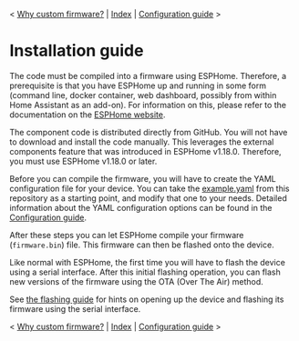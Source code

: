 < [Why custom firmware?](why_custom_firmware.md) | [Index](../README.md) | [Configuration guide](configuration.md) >

# Installation guide

The code must be compiled into a firmware using ESPHome. Therefore, a prerequisite is that you have
ESPHome up and running in some form (command line, docker container, web dashboard, possibly from
within Home Assistant as an add-on). For information on this, please refer to the documentation on
the [ESPHome website](https://esphome.io).

The component code is distributed directly from GitHub. You will not have to download and install
the code manually. This leverages the external components feature that was introduced in ESPHome
v1.18.0. Therefore, you must use ESPHome v1.18.0 or later.

Before you can compile the firmware, you will have to create the YAML configuration file for your
device. You can take the [example.yaml](../example.yaml) from this repository as a starting point, and
modify that one to your needs. Detailed information about the YAML configuration options can be
found in the [Configuration guide](configuration.md).

After these steps you can let ESPHome compile your firmware (`firmware.bin`) file. This firmware
can then be flashed onto the device.

Like normal with ESPHome, the first time you will have to flash the device using a serial interface.
After this initial flashing operation, you can flash new versions of the firmware using the OTA
(Over The Air) method.

See [the flashing guide](flashing.md) for hints on opening up the device and flashing its firmware
using the serial interface.

< [Why custom firmware?](why_custom_firmware.md) | [Index](../README.md) | [Configuration guide](configuration.md) >

